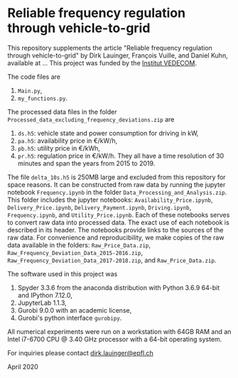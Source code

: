 # Reliable frequency regulation through vehicle-to-grid

This repository supplements the article "Reliable frequency regulation through vehicle-to-grid" by Dirk Lauinger, François Vuille, and Daniel Kuhn, available at ... This project was funded by the [Institut VEDECOM](http://www.vedecom.fr/).

The code files are
1. `Main.py`,
2. `my_functions.py`.

The processed data files in the folder `Processed_data_excluding_frequency_deviations.zip` are
1. `ds.h5`: vehicle state and power consumption for driving in kW,
2. `pa.h5`: availability price in €/kW/h,
3. `pb.h5`: utility price in €/kWh,
4. `pr.h5`: regulation price in €/kW/h.
They all have a time resolution of 30 minutes and span the years from 2015 to 2019.

The file `delta_10s.h5` is 250MB large and excluded from this repository for space reasons. It can be constructed from raw data by running the jupyter notebook `Frequency.ipynb` in the folder `Data_Processing_and_Analysis.zip`. This folder includes the jupyter notebooks: `Availability_Price.ipynb`, `Delivery_Price.ipynb`, `Delivery_Payment.ipynb`, `Driving.ipynb`, `Frequency.ipynb`, and `Utility_Price.ipynb`. Each of these notebooks serves to convert raw data into processed data. The exact use of each notebook is described in its header. The notebooks provide links to the sources of the raw data. For convenience and reproducibility, we make copies of the raw data available in the folders: `Raw_Price_Data.zip`, `Raw_Frequency_Deviation_Data_2015-2016.zip`, `Raw_Frequency_Deviation_Data_2017-2018.zip`, and `Raw_Price_Data.zip`.

The software used in this project was
1. Spyder 3.3.6 from the anaconda distribution with Python 3.6.9 64-bit and IPython 7.12.0,
2. JupyterLab 1.1.3,
3. Gurobi 9.0.0 with an academic license,
4. Gurobi's python interface `gurobipy`.

All numerical experiments were run on a workstation with 64GB RAM and an Intel i7-6700 CPU @ 3.40 GHz processor with a 64-bit operating system.

For inquiries please contact dirk.lauinger@epfl.ch

April 2020
